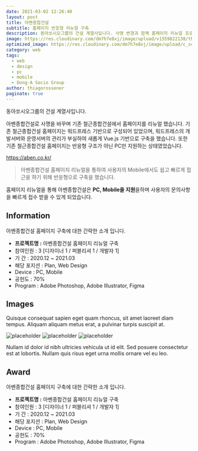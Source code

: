 ```yaml
---
date: 2021-03-02 12:26:40
layout: post
title: 아벤종합건설
subtitle: 홈페이지 반응형 리뉴얼 구축
description: 동아쏘시오그룹의 건설 계열사입니다. 사명 변경과 함께 홈페이지 리뉴얼 프로젝트를 진행했습니다.
image: https://res.cloudinary.com/dm7h7e8xj/image/upload/v1559822138/theme9_v273a9.jpg
optimized_image: https://res.cloudinary.com/dm7h7e8xj/image/upload/c_scale,w_380/v1559822138/theme9_v273a9.jpg
category: web
tags:
  - web
  - design
  - pc
  - mobile
  - Dong-A Socio Group
author: thiagorossener
paginate: true
---
```


동아쏘시오그룹의 건설 계열사입니다.

아벤종합건설로 사명을 바꾸며 기존 철근종합건설에서 홈페이지를 리뉴얼 했습니다. 기존 철근종합건설 홈페이지는 워드프레스 기반으로 구성되어 있었으며, 워드프레스의 개발서버와 운영서버의 관리가 부실하여
새롭게 Vue.js 기반으로 구축을 했습니다. 또한 기존 철근종합건설 홈페이지는 반응형 구조가 아닌 PC만 지원하는 상태였었습니다.

<a href="https://aben.co.kr/" target="_blank">https://aben.co.kr/</a>


> 아벤종합건설 홈페이지 리뉴얼을 통하여 사용자의 Mobile에서도 쉽고 빠르게 접근을 하기 위해 반응형으로 구축을 했습니다.

홈페이지 리뉴얼을 통해 아벤종합건설은 **PC, Mobile을 지원**을하며 사용자의 문의사항을 빠르게 접수 받을 수 있게 되었습니다.


<!--page-->

## Information

아벤종합건설 홈페이지 구축에 대한 간략한 소개 입니다.

- **프로젝트명 :** 아벤종합건설 홈페이지 리뉴얼 구축
- 참여인원 : 3 [디자이너 1 / 퍼블리셔 1 / 개발자 1]
- 기 간 : 2020.12 ~ 2021.03 
- 해당 포지션 : Plan, Web Design
- Device : PC, Mobile
- 공헌도 : 70%
- Program : Adobe Photoshop, Adobe Illustrator, Figma


<!--page-->

## Images

Quisque consequat sapien eget quam rhoncus, sit amet laoreet diam tempus. Aliquam aliquam metus erat, a pulvinar turpis suscipit at.

![placeholder](https://placehold.it/800x400 "Large example image")
![placeholder](https://placehold.it/400x200 "Medium example image")
![placeholder](https://placehold.it/200x200 "Small example image")



Nullam id dolor id nibh ultricies vehicula ut id elit. Sed posuere consectetur est at lobortis. Nullam quis risus eget urna mollis ornare vel eu leo.


<!--page-->

## Award

아벤종합건설 홈페이지 구축에 대한 간략한 소개 입니다.

- **프로젝트명 :** 아벤종합건설 홈페이지 리뉴얼 구축
- 참여인원 : 3 [디자이너 1 / 퍼블리셔 1 / 개발자 1]
- 기 간 : 2020.12 ~ 2021.03 
- 해당 포지션 : Plan, Web Design
- Device : PC, Mobile
- 공헌도 : 70%
- Program : Adobe Photoshop, Adobe Illustrator, Figma


<!--page-->







